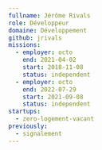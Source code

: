 ```yaml
---
fullname: Jérôme Rivals
role: Développeur
domaine: Développement
github: jrivals
missions:
  - employer: octo
    end: 2021-04-02
    start: 2018-11-08
    status: independent
  - employer: octo
    end: 2022-07-29
    start: 2021-09-08
    status: independent
startups:
  - zero-logement-vacant
previously:
  - signalement
---
```

